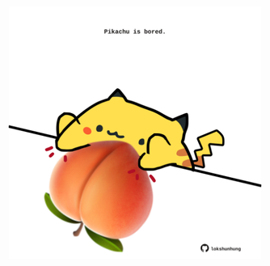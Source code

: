 <!-- built at 01/01/2025, 06:00:46 UTC -->
<p align="center">
  <img width="500" height="500" src="./ReadmeImage.svg">
</p>
